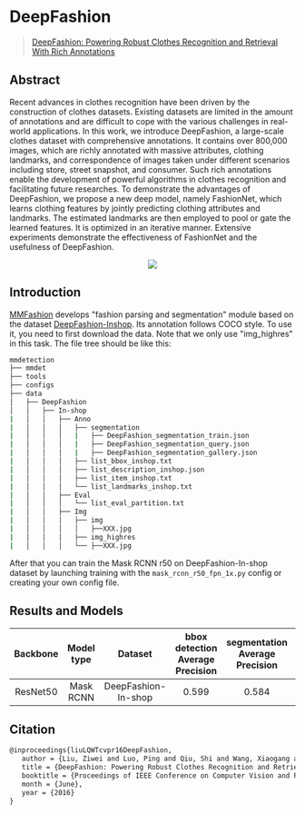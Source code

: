 # DeepFashion

> [DeepFashion: Powering Robust Clothes Recognition and Retrieval With Rich Annotations](https://openaccess.thecvf.com/content_cvpr_2016/html/Liu_DeepFashion_Powering_Robust_CVPR_2016_paper.html)

<!-- [DATASET] -->

## Abstract

Recent advances in clothes recognition have been driven by the construction of clothes datasets. Existing datasets are limited in the amount of annotations and are difficult to cope with the various challenges in real-world applications. In this work, we introduce DeepFashion, a large-scale clothes dataset with comprehensive annotations. It contains over 800,000 images, which are richly annotated with massive attributes, clothing landmarks, and correspondence of images taken under different scenarios including store, street snapshot, and consumer. Such rich annotations enable the development of powerful algorithms in clothes recognition and facilitating future researches. To demonstrate the advantages of DeepFashion, we propose a new deep model, namely FashionNet, which learns clothing features by jointly predicting clothing attributes and landmarks. The estimated landmarks are then employed to pool or gate the learned features. It is optimized in an iterative manner. Extensive experiments demonstrate the effectiveness of FashionNet and the usefulness of DeepFashion.

<div align=center>
<img src="https://user-images.githubusercontent.com/40661020/143876310-08470a6a-ea3a-4ec1-a6f2-8ec5df36a8a0.png"/>
</div>

## Introduction

[MMFashion](https://github.com/open-mmlab/mmfashion) develops "fashion parsing and segmentation" module
based on the dataset
[DeepFashion-Inshop](https://drive.google.com/drive/folders/0B7EVK8r0v71pVDZFQXRsMDZCX1E?usp=sharing).
Its annotation follows COCO style.
To use it, you need to first download the data. Note that we only use "img_highres" in this task.
The file tree should be like this:

```sh
mmdetection
├── mmdet
├── tools
├── configs
├── data
│   ├── DeepFashion
│   │   ├── In-shop
|   │   │   ├── Anno
|   │   │   │   ├── segmentation
|   │   │   │   |   ├── DeepFashion_segmentation_train.json
|   │   │   │   |   ├── DeepFashion_segmentation_query.json
|   │   │   │   |   ├── DeepFashion_segmentation_gallery.json
|   │   │   │   ├── list_bbox_inshop.txt
|   │   │   │   ├── list_description_inshop.json
|   │   │   │   ├── list_item_inshop.txt
|   │   │   │   └── list_landmarks_inshop.txt
|   │   │   ├── Eval
|   │   │   │   └── list_eval_partition.txt
|   │   │   ├── Img
|   │   │   │   ├── img
|   │   │   │   │   ├──XXX.jpg
|   │   │   │   ├── img_highres
|   │   │   │   └── ├──XXX.jpg

```

After that you can train the Mask RCNN r50 on DeepFashion-In-shop dataset by launching training with the `mask_rcnn_r50_fpn_1x.py` config
or creating your own config file.

## Results and Models

| Backbone | Model type |       Dataset       | bbox detection Average Precision | segmentation Average Precision |                                                          Config                                                          |                                                                                                                                       Download (Google)                                                                                                                                       |
| :------: | :--------: | :-----------------: | :------------------------------: | :----------------------------: | :----------------------------------------------------------------------------------------------------------------------: | :-------------------------------------------------------------------------------------------------------------------------------------------------------------------------------------------------------------------------------------------------------------------------------------------: |
| ResNet50 | Mask RCNN  | DeepFashion-In-shop |              0.599               |             0.584              | [config](https://github.com/open-mmlab/mmdetection/blob/master/configs/deepfashion/mask_rcnn_r50_fpn_15e_deepfashion.py) | [model](https://download.openmmlab.com/mmdetection/v2.0/deepfashion/mask_rcnn_r50_fpn_15e_deepfashion/mask_rcnn_r50_fpn_15e_deepfashion_20200329_192752.pth) \| [log](https://download.openmmlab.com/mmdetection/v2.0/deepfashion/mask_rcnn_r50_fpn_15e_deepfashion/20200329_192752.log.json) |

## Citation

```latex
@inproceedings{liuLQWTcvpr16DeepFashion,
   author = {Liu, Ziwei and Luo, Ping and Qiu, Shi and Wang, Xiaogang and Tang, Xiaoou},
   title = {DeepFashion: Powering Robust Clothes Recognition and Retrieval with Rich Annotations},
   booktitle = {Proceedings of IEEE Conference on Computer Vision and Pattern Recognition (CVPR)},
   month = {June},
   year = {2016}
}
```
